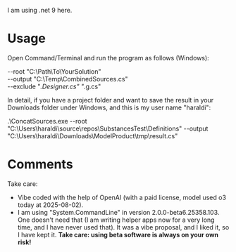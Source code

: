 I am using .net 9 here.

# Usage

Open Command/Terminal and run the program as follows (Windows):

--root "C:\Path\To\YourSolution" \
    --output "C:\Temp\CombinedSources.cs" \
    --exclude "*.Designer.cs" "*.g.cs"

In detail, if you have a project folder and want to save the result in your Downloads folder under Windows, and this is my user name "haraldi":

.\ConcatSources.exe --root "C:\Users\haraldi\source\repos\SubstancesTest\Definitions" --output "C:\Users\haraldi\Downloads\ModelProduct\tmp\result.cs"

# Comments

Take care:

* Vibe coded with the help of OpenAI (with a paid license, model used o3 today at 2025-08-02).
* I am using "System.CommandLine" in version 2.0.0-beta6.25358.103. One doesn't need that (I am writing helper apps now for a very long time, and I have never used that). It was a vibe proposal, and I liked it, so I have kept it. **Take care: using beta software is always on your own risk!**
